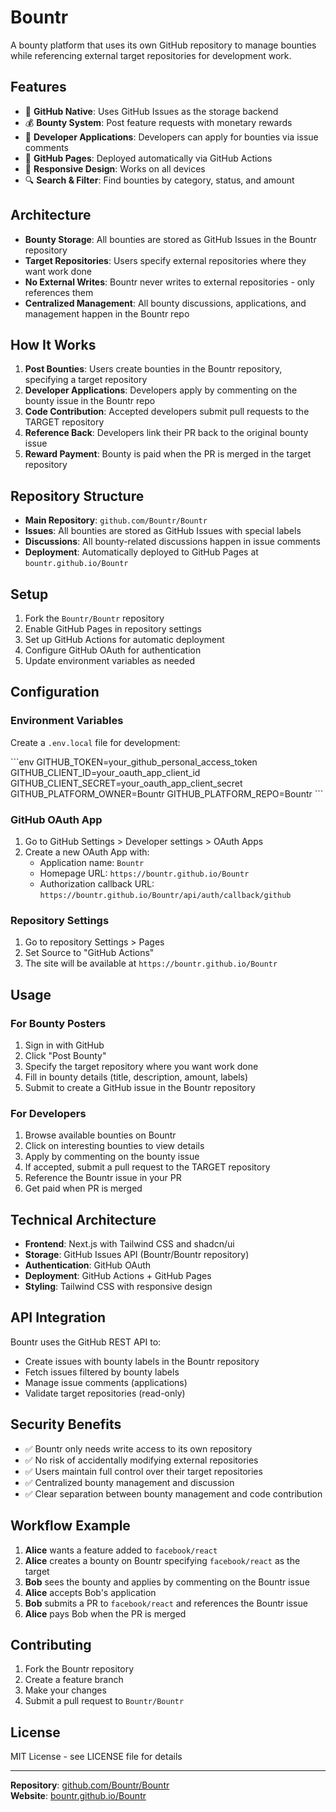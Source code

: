 # Bountr

A bounty platform that uses its own GitHub repository to manage bounties while referencing external target repositories for development work.

## Features

- 🎯 **GitHub Native**: Uses GitHub Issues as the storage backend
- 💰 **Bounty System**: Post feature requests with monetary rewards
- 👥 **Developer Applications**: Developers can apply for bounties via issue comments
- 🚀 **GitHub Pages**: Deployed automatically via GitHub Actions
- 📱 **Responsive Design**: Works on all devices
- 🔍 **Search & Filter**: Find bounties by category, status, and amount

## Architecture

- **Bounty Storage**: All bounties are stored as GitHub Issues in the Bountr repository
- **Target Repositories**: Users specify external repositories where they want work done
- **No External Writes**: Bountr never writes to external repositories - only references them
- **Centralized Management**: All bounty discussions, applications, and management happen in the Bountr repo

## How It Works

1. **Post Bounties**: Users create bounties in the Bountr repository, specifying a target repository
2. **Developer Applications**: Developers apply by commenting on the bounty issue in the Bountr repo
3. **Code Contribution**: Accepted developers submit pull requests to the TARGET repository
4. **Reference Back**: Developers link their PR back to the original bounty issue
5. **Reward Payment**: Bounty is paid when the PR is merged in the target repository

## Repository Structure

- **Main Repository**: `github.com/Bountr/Bountr`
- **Issues**: All bounties are stored as GitHub Issues with special labels
- **Discussions**: All bounty-related discussions happen in issue comments
- **Deployment**: Automatically deployed to GitHub Pages at `bountr.github.io/Bountr`

## Setup

1. Fork the `Bountr/Bountr` repository
2. Enable GitHub Pages in repository settings
3. Set up GitHub Actions for automatic deployment
4. Configure GitHub OAuth for authentication
5. Update environment variables as needed

## Configuration

### Environment Variables

Create a `.env.local` file for development:

\`\`\`env
GITHUB_TOKEN=your_github_personal_access_token
GITHUB_CLIENT_ID=your_oauth_app_client_id
GITHUB_CLIENT_SECRET=your_oauth_app_client_secret
GITHUB_PLATFORM_OWNER=Bountr
GITHUB_PLATFORM_REPO=Bountr
\`\`\`

### GitHub OAuth App

1. Go to GitHub Settings > Developer settings > OAuth Apps
2. Create a new OAuth App with:
   - Application name: `Bountr`
   - Homepage URL: `https://bountr.github.io/Bountr`
   - Authorization callback URL: `https://bountr.github.io/Bountr/api/auth/callback/github`

### Repository Settings

1. Go to repository Settings > Pages
2. Set Source to "GitHub Actions"
3. The site will be available at `https://bountr.github.io/Bountr`

## Usage

### For Bounty Posters

1. Sign in with GitHub
2. Click "Post Bounty"
3. Specify the target repository where you want work done
4. Fill in bounty details (title, description, amount, labels)
5. Submit to create a GitHub issue in the Bountr repository

### For Developers

1. Browse available bounties on Bountr
2. Click on interesting bounties to view details
3. Apply by commenting on the bounty issue
4. If accepted, submit a pull request to the TARGET repository
5. Reference the Bountr issue in your PR
6. Get paid when PR is merged

## Technical Architecture

- **Frontend**: Next.js with Tailwind CSS and shadcn/ui
- **Storage**: GitHub Issues API (Bountr/Bountr repository)
- **Authentication**: GitHub OAuth
- **Deployment**: GitHub Actions + GitHub Pages
- **Styling**: Tailwind CSS with responsive design

## API Integration

Bountr uses the GitHub REST API to:
- Create issues with bounty labels in the Bountr repository
- Fetch issues filtered by bounty labels
- Manage issue comments (applications)
- Validate target repositories (read-only)

## Security Benefits

- ✅ Bountr only needs write access to its own repository
- ✅ No risk of accidentally modifying external repositories
- ✅ Users maintain full control over their target repositories
- ✅ Centralized bounty management and discussion
- ✅ Clear separation between bounty management and code contribution

## Workflow Example

1. **Alice** wants a feature added to `facebook/react`
2. **Alice** creates a bounty on Bountr specifying `facebook/react` as the target
3. **Bob** sees the bounty and applies by commenting on the Bountr issue
4. **Alice** accepts Bob's application
5. **Bob** submits a PR to `facebook/react` and references the Bountr issue
6. **Alice** pays Bob when the PR is merged

## Contributing

1. Fork the Bountr repository
2. Create a feature branch
3. Make your changes
4. Submit a pull request to `Bountr/Bountr`

## License

MIT License - see LICENSE file for details

---

**Repository**: [github.com/Bountr/Bountr](https://github.com/Bountr/Bountr)  
**Website**: [bountr.github.io/Bountr](https://bountr.github.io/Bountr)
